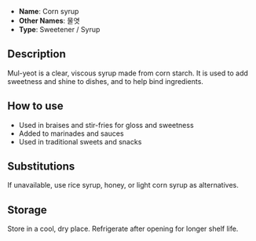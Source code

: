 - **Name**: Corn syrup
- **Other Names**: 물엿
- **Type**: Sweetener / Syrup

## Description

Mul-yeot is a clear, viscous syrup made from corn starch. It is used to add sweetness and shine to dishes, and to help bind ingredients.

## How to use

- Used in braises and stir-fries for gloss and sweetness
- Added to marinades and sauces
- Used in traditional sweets and snacks

## Substitutions

If unavailable, use rice syrup, honey, or light corn syrup as alternatives.

## Storage

Store in a cool, dry place. Refrigerate after opening for longer shelf life. 
